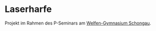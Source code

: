 # Laserharfe

Projekt im Rahmen des P-Seminars am [Welfen-Gymnasium Schongau](http://welfen-gymnasium.de/).
